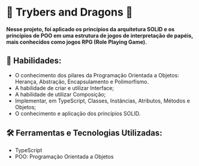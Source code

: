 # 🐉 Trybers and Dragons 🐲

#### Nesse projeto, foi aplicado os princípios da arquitetura SOLID e os princípios de POO em uma estrutura de jogos de interpretação de papéis, mais conhecidos como jogos RPG (Role Playing Game).


## 🤹 Habilidades:

- O conhecimento dos pilares da Programação Orientada a Objetos: Herança, Abstração, Encapsulamento e Polimorfismo. 
- A habilidade de criar e utilizar Interface;
- A habilidade de utilizar Composição;
- Implementar, em TypeScript, Classes, Instâncias, Atributos, Métodos e Objetos;
- O conhecimento e aplicação dos princípios SOLID.

## 🛠️ Ferramentas e Tecnologias Utilizadas:

- TypeScript
- POO: Programação Orientada a Objetos
